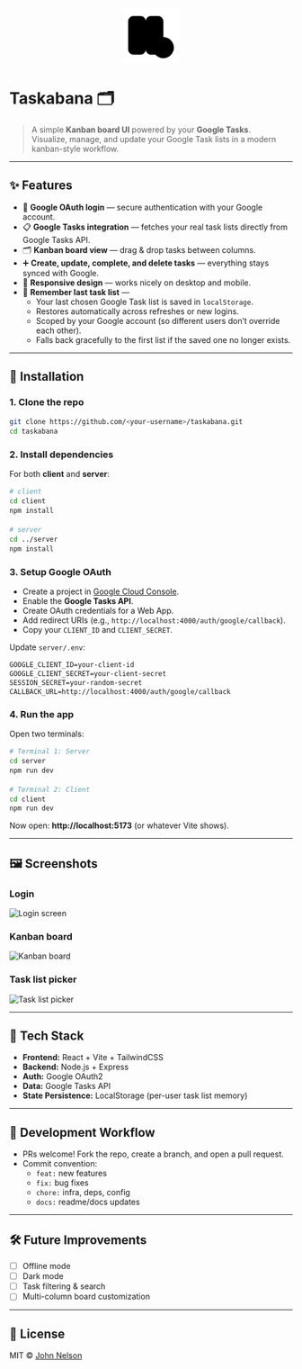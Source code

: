 <p align="center">
  <img src="https://raw.githubusercontent.com/ceesco53/taskabana/main/client/favicon.svg" alt="Taskabana Logo" width="100" />
</p>

# Taskabana 🗂️

> A simple **Kanban board UI** powered by your **Google Tasks**.  
> Visualize, manage, and update your Google Task lists in a modern kanban-style workflow.

---

## ✨ Features

- 🔑 **Google OAuth login** — secure authentication with your Google account.
- 📋 **Google Tasks integration** — fetches your real task lists directly from Google Tasks API.
- 🗂️ **Kanban board view** — drag & drop tasks between columns.
- ➕ **Create, update, complete, and delete tasks** — everything stays synced with Google.
- 📱 **Responsive design** — works nicely on desktop and mobile.
- 💾 **Remember last task list** —  
  - Your last chosen Google Task list is saved in `localStorage`.  
  - Restores automatically across refreshes or new logins.  
  - Scoped by your Google account (so different users don’t override each other).  
  - Falls back gracefully to the first list if the saved one no longer exists.

---

## 🚀 Installation

### 1. Clone the repo
```bash
git clone https://github.com/<your-username>/taskabana.git
cd taskabana
```

### 2. Install dependencies
For both **client** and **server**:

```bash
# client
cd client
npm install

# server
cd ../server
npm install
```

### 3. Setup Google OAuth
- Create a project in [Google Cloud Console](https://console.cloud.google.com/).  
- Enable the **Google Tasks API**.  
- Create OAuth credentials for a Web App.  
- Add redirect URIs (e.g., `http://localhost:4000/auth/google/callback`).  
- Copy your `CLIENT_ID` and `CLIENT_SECRET`.

Update `server/.env`:

```env
GOOGLE_CLIENT_ID=your-client-id
GOOGLE_CLIENT_SECRET=your-client-secret
SESSION_SECRET=your-random-secret
CALLBACK_URL=http://localhost:4000/auth/google/callback
```

### 4. Run the app

Open two terminals:

```bash
# Terminal 1: Server
cd server
npm run dev

# Terminal 2: Client
cd client
npm run dev
```

Now open: **http://localhost:5173** (or whatever Vite shows).

---

## 🖼️ Screenshots

### Login
![Login screen](docs/screenshots/login.png)

### Kanban board
![Kanban board](docs/screenshots/kanban.png)

### Task list picker
![Task list picker](docs/screenshots/list-picker.png)

---

## 🧩 Tech Stack

- **Frontend:** React + Vite + TailwindCSS
- **Backend:** Node.js + Express
- **Auth:** Google OAuth2
- **Data:** Google Tasks API
- **State Persistence:** LocalStorage (per-user task list memory)

---

## 🔄 Development Workflow

- PRs welcome! Fork the repo, create a branch, and open a pull request.
- Commit convention:  
  - `feat:` new features  
  - `fix:` bug fixes  
  - `chore:` infra, deps, config  
  - `docs:` readme/docs updates  

---

## 🛠️ Future Improvements

- [ ] Offline mode
- [ ] Dark mode
- [ ] Task filtering & search
- [ ] Multi-column board customization

---

## 📜 License

MIT © [John Nelson](https://github.com/ceesco53)